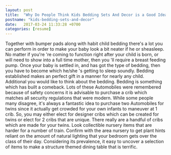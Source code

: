 ```yaml
---
layout: post
title:  "Why Do People Think Kids Bedding Sets And Decor is a Good Ideas"
postname: "kids-bedding-sets-and-decor"
date:   2017-03-24 11:33:28 +0700
categories: [resume]
---
```

Together with bumper pads along with habit child bedding there's a lot you can perform in order to make your baby look a bit neater if he or sheasleep. No matter if you're 're coming to function right after your child is born, or will need to show into a full time mother, then you 'll require a breast feeding pump. Once your baby is settled in, and has got the type of bedding, then you have to become which he/she 's getting to sleep soundly. Bedding established makes an perfect gift in a manner for nearly any child. Additional you would like to think about the bedding. Bedding is something which has built a comeback. Lots of these Automobiles were remembered because of safety concerns it is advisable to purchase a crib which matches all security regulations that were modern. While some people many disagree, it's always a fantastic idea to purchase two Automobiles for twins since it actually get crowded for your own infants to maneuver at 1 crib. So, you may either elect for designer cribs which can be created for twins or elect for 2 cribs that are unique. There really are a handful of cribs which are made for your twins. Look collectible nursery items that are harder for a number of train. Confirm with the area nursery to get plant hints reliant on the amount of natural lighting that your bedroom gets over the class of their day. Considering its prevalence, it easy to uncover a selection of items to make a structure themed dining table that is terrific.
